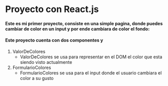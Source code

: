 # Proyecto con React.js

#### Este es mi primer proyecto, consiste en una simple pagina, donde puedes cambiar de color en un input y por ende cambiara de color el fondo:

#### Este proyecto cuenta con dos componentes <FormularioColores/> y <ValorDeColores/>

1. ValorDeColores 
    - ValorDeColores se usa para representar en el DOM el color que esta siendo visto actualmente
2. FormularioColores
    - FormularioColores se usa para el input donde el usuario cambiara el color a su gusto